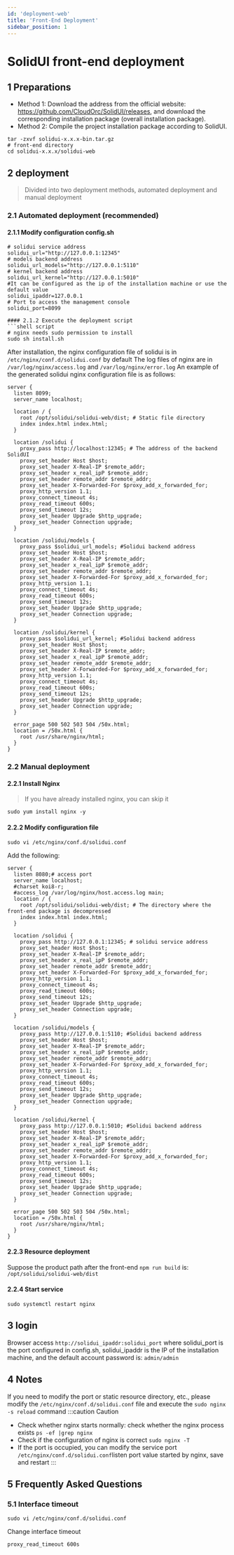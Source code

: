 ```yaml
---
id: 'deployment-web'
title: 'Front-End Deployment'
sidebar_position: 1
---
```


# SolidUI front-end deployment

## 1 Preparations

* Method 1: Download the address from the official website: https://github.com/CloudOrc/SolidUI/releases, and download the corresponding installation package (overall installation package).
* Method 2: Compile the project installation package according to SolidUI.

```
tar -zxvf solidui-x.x.x-bin.tar.gz
# front-end directory
cd solidui-x.x.x/solidui-web
```



## 2 deployment

> Divided into two deployment methods, automated deployment and manual deployment

### 2.1 Automated deployment (recommended)

#### 2.1.1 Modify configuration config.sh
```shell script
# solidui service address
solidui_url="http://127.0.0.1:12345"
# models backend address
solidui_url_models="http://127.0.0.1:5110"
# kernel backend address
solidui_url_kernel="http://127.0.0.1:5010"
#It can be configured as the ip of the installation machine or use the default value
solidui_ipaddr=127.0.0.1
# Port to access the management console
solidui_port=8099

#### 2.1.2 Execute the deployment script
```shell script
# nginx needs sudo permission to install
sudo sh install.sh
```
After installation, the nginx configuration file of solidui is in `/etc/nginx/conf.d/solidui.conf` by default
The log files of nginx are in `/var/log/nginx/access.log` and `/var/log/nginx/error.log`
An example of the generated solidui nginx configuration file is as follows:
```nginx
server {
  listen 8099;
  server_name localhost;

  location / {
    root /opt/solidui/solidui-web/dist; # Static file directory
    index index.html index.html;
  }

  location /solidui {
    proxy_pass http://localhost:12345; # The address of the backend SolidUI
    proxy_set_header Host $host;
    proxy_set_header X-Real-IP $remote_addr;
    proxy_set_header x_real_ipP $remote_addr;
    proxy_set_header remote_addr $remote_addr;
    proxy_set_header X-Forwarded-For $proxy_add_x_forwarded_for;
    proxy_http_version 1.1;
    proxy_connect_timeout 4s;
    proxy_read_timeout 600s;
    proxy_send_timeout 12s;
    proxy_set_header Upgrade $http_upgrade;
    proxy_set_header Connection upgrade;
  }

  location /solidui/models {
    proxy_pass $solidui_url_models; #Solidui backend address
    proxy_set_header Host $host;
    proxy_set_header X-Real-IP $remote_addr;
    proxy_set_header x_real_ipP $remote_addr;
    proxy_set_header remote_addr $remote_addr;
    proxy_set_header X-Forwarded-For $proxy_add_x_forwarded_for;
    proxy_http_version 1.1;
    proxy_connect_timeout 4s;
    proxy_read_timeout 600s;
    proxy_send_timeout 12s;
    proxy_set_header Upgrade $http_upgrade;
    proxy_set_header Connection upgrade;
  }

  location /solidui/kernel {
    proxy_pass $solidui_url_kernel; #Solidui backend address
    proxy_set_header Host $host;
    proxy_set_header X-Real-IP $remote_addr;
    proxy_set_header x_real_ipP $remote_addr;
    proxy_set_header remote_addr $remote_addr;
    proxy_set_header X-Forwarded-For $proxy_add_x_forwarded_for;
    proxy_http_version 1.1;
    proxy_connect_timeout 4s;
    proxy_read_timeout 600s;
    proxy_send_timeout 12s;
    proxy_set_header Upgrade $http_upgrade;
    proxy_set_header Connection upgrade;
  }

  error_page 500 502 503 504 /50x.html;
  location = /50x.html {
    root /usr/share/nginx/html;
  }
}
```

### 2.2 Manual deployment

#### 2.2.1 Install Nginx
> If you have already installed nginx, you can skip it

```shell script
sudo yum install nginx -y
```

#### 2.2.2 Modify configuration file
```shell script
sudo vi /etc/nginx/conf.d/solidui.conf
```
Add the following:

```
server {
  listen 8080;# access port
  server_name localhost;
  #charset koi8-r;
  #access_log /var/log/nginx/host.access.log main;
  location / {
    root /opt/solidui/solidui-web/dist; # The directory where the front-end package is decompressed
    index index.html index.html;
  }

  location /solidui {
    proxy_pass http://127.0.0.1:12345; # solidui service address
    proxy_set_header Host $host;
    proxy_set_header X-Real-IP $remote_addr;
    proxy_set_header x_real_ipP $remote_addr;
    proxy_set_header remote_addr $remote_addr;
    proxy_set_header X-Forwarded-For $proxy_add_x_forwarded_for;
    proxy_http_version 1.1;
    proxy_connect_timeout 4s;
    proxy_read_timeout 600s;
    proxy_send_timeout 12s;
    proxy_set_header Upgrade $http_upgrade;
    proxy_set_header Connection upgrade;
  }

  location /solidui/models {
    proxy_pass http://127.0.0.1:5110; #Solidui backend address
    proxy_set_header Host $host;
    proxy_set_header X-Real-IP $remote_addr;
    proxy_set_header x_real_ipP $remote_addr;
    proxy_set_header remote_addr $remote_addr;
    proxy_set_header X-Forwarded-For $proxy_add_x_forwarded_for;
    proxy_http_version 1.1;
    proxy_connect_timeout 4s;
    proxy_read_timeout 600s;
    proxy_send_timeout 12s;
    proxy_set_header Upgrade $http_upgrade;
    proxy_set_header Connection upgrade;
  }

  location /solidui/kernel {
    proxy_pass http://127.0.0.1:5010; #Solidui backend address
    proxy_set_header Host $host;
    proxy_set_header X-Real-IP $remote_addr;
    proxy_set_header x_real_ipP $remote_addr;
    proxy_set_header remote_addr $remote_addr;
    proxy_set_header X-Forwarded-For $proxy_add_x_forwarded_for;
    proxy_http_version 1.1;
    proxy_connect_timeout 4s;
    proxy_read_timeout 600s;
    proxy_send_timeout 12s;
    proxy_set_header Upgrade $http_upgrade;
    proxy_set_header Connection upgrade;
  }
 
  error_page 500 502 503 504 /50x.html;
  location = /50x.html {
    root /usr/share/nginx/html;
  }
}
```

#### 2.2.3 Resource deployment

Suppose the product path after the front-end `npm run build` is: `/opt/solidui/solidui-web/dist`

#### 2.2.4 Start service

```
sudo systemctl restart nginx
```

## 3 login

Browser access `http://solidui_ipaddr:solidui_port` where solidui_port is the port configured in config.sh, solidui_ipaddr is the IP of the installation machine, and the default account password is: `admin/admin`

## 4 Notes

If you need to modify the port or static resource directory, etc., please modify the `/etc/nginx/conf.d/solidui.conf` file and execute the `sudo nginx -s reload` command
:::caution Caution
- Check whether nginx starts normally: check whether the nginx process exists `ps -ef |grep nginx`
- Check if the configuration of nginx is correct `sudo nginx -T`
- If the port is occupied, you can modify the service port `/etc/nginx/conf.d/solidui.conf`listen port value started by nginx, save and restart
:::

## 5 Frequently Asked Questions
### 5.1 Interface timeout

```
sudo vi /etc/nginx/conf.d/solidui.conf
```
Change interface timeout

```
proxy_read_timeout 600s
```

